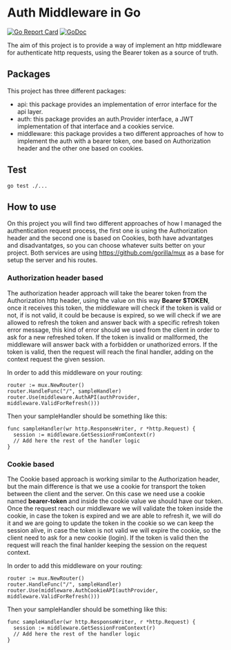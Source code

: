 # Auth Middleware in Go
[![Go Report Card](https://goreportcard.com/badge/github.com/ramonmacias/go-auth-middleware)](https://goreportcard.com/report/github.com/ramonmacias/go-auth-middleware) [![GoDoc](https://godoc.org/github.com/ramonmacias/go-auth-middleware?status.svg)](https://godoc.org/github.com/ramonmacias/go-auth-middleware)


The aim of this project is to provide a way of implement an http middleware for authenticate http requests, using the Bearer token as a source of truth.

## Packages

This project has three different packages:

* api: this package provides an implementation of error interface for the api layer.
* auth: this package provides an auth.Provider interface, a JWT implementation of that interface and a cookies service.
* middleware: this package provides a two different approaches of how to implement the auth with a bearer token, one based on Authorization header and the other one based on cookies.

## Test

```
go test ./...
```

## How to use

On this project you will find two different approaches of how I managed the authentication request process, the first one is using the Authorization header and the second one is based on Cookies, both have advantatges and disadvantatges, so you can choose whatever suits better on your project. Both services are using https://github.com/gorilla/mux as a base for setup the server and his routes.

### Authorization header based

The authorization header approach will take the bearer token from the Authorization http header, using the value on this way **Bearer $TOKEN**, once it receives this token, the middleware will check if the token is valid or not, if is not valid, it could be because is expired, so we will check if we are allowed to refresh the token and answer back with a specific refresh token error message, this kind of error should we used from the client in order to ask for a new refreshed token. If the token is invalid or mallformed, the middleware will answer back with a forbidden or unathorized errors. If the token is valid, then the request will reach the final handler, adding on the context request the given session.


In order to add this middleware on your routing:

```
router := mux.NewRouter()
router.HandleFunc("/", sampleHandler)
router.Use(middleware.AuthAPI(authProvider, middleware.ValidForRefresh()))
```

Then your sampleHandler should be something like this:

```
func sampleHandler(wr http.ResponseWriter, r *http.Request) {
  session := middleware.GetSessionFromContext(r)
  // Add here the rest of the handler logic
}
```

### Cookie based

The Cookie based approach is working similar to the Authorization header, but the main difference is that we use a cookie for transport the token between the client and the server. On this case we need use a cookie named **bearer-token** and inside the cookie value we should have our token. Once the request reach our middleware we will validate the token inside the cookie, in case the token is expired and we are able to refresh it, we will do it and we are going to update the token in the cookie so we can keep the session alive, in case the token is not valid we will expire the cookie, so the client need to ask for a new cookie (login). If the token is valid then the request will reach the final hanlder keeping the session on the request context.

In order to add this middleware on your routing:

```
router := mux.NewRouter()
router.HandleFunc("/", sampleHandler)
router.Use(middleware.AuthCookieAPI(authProvider, middleware.ValidForRefresh()))
```

Then your sampleHandler should be something like this:

```
func sampleHandler(wr http.ResponseWriter, r *http.Request) {
  session := middleware.GetSessionFromContext(r)
  // Add here the rest of the handler logic
}
```

